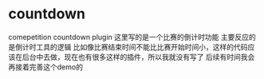 # countdown
comepetition countdown plugin
这里写的是一个比赛的倒计时功能
主要反应的是倒计时工具的逻辑
比如像比赛结束时间不能比比赛开始时间小，这样的代码应该在后台中去做，现在也有很多这样的插件，所以我就没有写了
后续有时间我会再接着完善这个demo的
